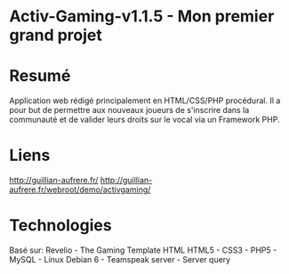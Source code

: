 # Activ-Gaming-v1.1.5 - Mon premier grand projet
# Resumé

Application web rédigé principalement en HTML/CSS/PHP procédural.
Il a pour but de permettre aux nouveaux joueurs de s'inscrire dans la communauté et de valider leurs droits sur le vocal via un Framework PHP.

# Liens

http://guillian-aufrere.fr/
http://guillian-aufrere.fr/webroot/demo/activgaming/

# Technologies

Basé sur: Revelio - The Gaming Template HTML
HTML5 - CSS3 - PHP5 - MySQL - Linux Debian 6 -
Teamspeak server - Server query
